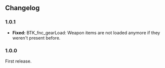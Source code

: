 Changelog
---------


### 1.0.1 ###
* **Fixed:** BTK_fnc_gearLoad: Weapon items are not loaded anymore if they weren't present before.


### 1.0.0 ###
First release.